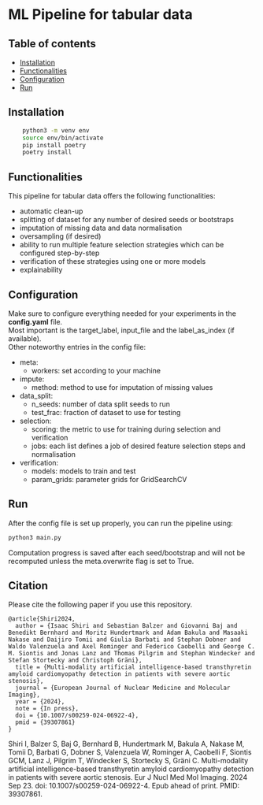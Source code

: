# ML Pipeline for tabular data <!-- omit in toc -->

## Table of contents <!-- omit in toc -->

- [Installation](#installation)
- [Functionalities](#functionalities)
- [Configuration](#configuration)
- [Run](#run)

## Installation

```bash
    python3 -m venv env
    source env/bin/activate
    pip install poetry
    poetry install
```

## Functionalities

This pipeline for tabular data offers the following functionalities:

- automatic clean-up
- splitting of dataset for any number of desired seeds or bootstraps
- imputation of missing data and data normalisation
- oversampling (if desired)
- ability to run multiple feature selection strategies which can be configured step-by-step
- verification of these strategies using one or more models
- explainability
  
## Configuration

Make sure to configure everything needed for your experiments in the **config.yaml** file.\
Most important is the target_label, input_file and the label_as_index (if available).\
Other noteworthy entries in the config file:

- meta:
  - workers: set according to your machine
- impute:
  - method: method to use for imputation of missing values
- data_split:
  - n_seeds: number of data split seeds to run
  - test_frac: fraction of dataset to use for testing
- selection:
  - scoring: the metric to use for training during selection and verification
  - jobs: each list defines a job of desired feature selection steps and normalisation
- verification:
  - models: models to train and test
  - param_grids: parameter grids for GridSearchCV

## Run

After the config file is set up properly, you can run the pipeline using:

```bash
python3 main.py
```

Computation progress is saved after each seed/bootstrap and will not be recomputed unless the meta.overwrite flag is set to True.


## Citation
Please cite the following paper if you use this repository.

```
@article{Shiri2024,
  author = {Isaac Shiri and Sebastian Balzer and Giovanni Baj and Benedikt Bernhard and Moritz Hundertmark and Adam Bakula and Masaaki Nakase and Daijiro Tomii and Giulia Barbati and Stephan Dobner and Waldo Valenzuela and Axel Rominger and Federico Caobelli and George C. M. Siontis and Jonas Lanz and Thomas Pilgrim and Stephan Windecker and Stefan Stortecky and Christoph Gräni},
  title = {Multi-modality artificial intelligence-based transthyretin amyloid cardiomyopathy detection in patients with severe aortic stenosis},
  journal = {European Journal of Nuclear Medicine and Molecular Imaging},
  year = {2024},
  note = {In press},
  doi = {10.1007/s00259-024-06922-4},
  pmid = {39307861}
}

```
Shiri I, Balzer S, Baj G, Bernhard B, Hundertmark M, Bakula A, Nakase M, Tomii D, Barbati G, Dobner S, Valenzuela W, Rominger A, Caobelli F, Siontis GCM, Lanz J, Pilgrim T, Windecker S, Stortecky S, Gräni C. Multi-modality artificial intelligence-based transthyretin amyloid cardiomyopathy detection in patients with severe aortic stenosis. Eur J Nucl Med Mol Imaging. 2024 Sep 23. doi: 10.1007/s00259-024-06922-4. Epub ahead of print. PMID: 39307861.
